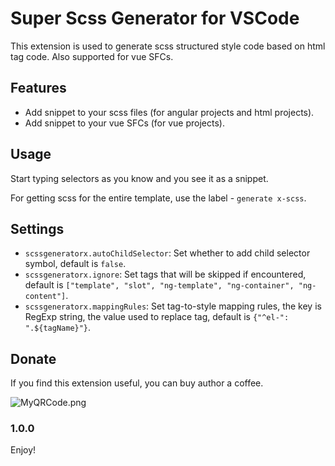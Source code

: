 # Super Scss Generator for  VSCode

This extension is used to generate scss structured style code based on html tag code. Also supported for vue SFCs.

## Features

- Add snippet to your scss files (for angular projects and html projects).
- Add snippet to your vue SFCs (for vue projects).


## Usage

Start typing selectors as you know and you see it as a snippet.

For getting scss for the entire template, use the label - `generate x-scss`.

## Settings

* `scssgeneratorx.autoChildSelector`: Set whether to add child selector symbol, default is `false`.
* `scssgeneratorx.ignore`: Set tags that will be skipped if encountered, default is `["template", "slot", "ng-template", "ng-container", "ng-content"]`.
* `scssgeneratorx.mappingRules`: Set tag-to-style mapping rules, the key is RegExp string, the value used to replace tag, default is `{"^el-": ".${tagName}"}`.


## Donate

If you find this extension useful, you can buy author a coffee.

![MyQRCode.png](https://s2.loli.net/2023/11/08/Bpog1uzSQfJ2T95.png)

### 1.0.0

Enjoy!